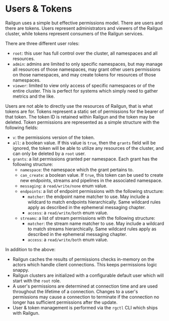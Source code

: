 Users & Tokens
==============
Railgun uses a simple but effective permissions model. There are users and there are tokens. Users represent administrators and viewers of the Railgun cluster, while tokens represent consumers of the Railgun services.

There are three different user roles:
- `root`: this user has full control over the cluster, all namespaces and all resources.
- `admin`: admins are limited to only specific namespaces, but may manage all resources of those namespaces, may grant other users permissions on those namespaces, and may create tokens for resources of those namespaces.
- `viewer`: limited to view only access of specific namespaces or of the entire cluster. This is perfect for systems which simply need to gather metrics and the like.

Users are not able to directly use the resources of Railgun, that is what tokens are for. Tokens represent a static set of permissions for the bearer of that token. The token ID is retained within Railgun and the token may be deleted. Token permissions are represented as a simple structure with the following fields:
- `v`: the permissions version of the token.
- `all`: a boolean value. If this value is `true`, then the `grants` field will be ignored, the token will be able to utilize any resources of the cluster, and can only be deleted by a `root` user.
- `grants`: a list permissions granted per namespace. Each grant has the following structure:
    - `namespace`: the namespace which the grant pertains to.
    - `can_create`: a boolean value. If `true`, this token can be used to create new endpoints, streams and pipelines in the associated namespace.
    - `messaging`: a `read/write/none` enum value.
    - `endpoints`: a list of endpoint permissions with the following structure:
        - `matcher`: the endpoint name matcher to use. May include a wildcard to match endpoints hierarchically. Same wildcard rules apply as described in the ephemeral messaging chapter.
        - `access`: a `read/write/both` enum value.
    - `streams`: a list of stream permissions with the following structure:
        - `matcher`: the stream name matcher to use. May include a wildcard to match streams hierarchically. Same wildcard rules apply as described in the ephemeral messaging chapter.
        - `access`: a `read/write/both` enum value.

In addition to the above:
- Railgun caches the results of permissions checks in-memory on the actors which handle client connections. This keeps permissions logic snappy.
- Railgun clusters are initialized with a configurable default user which will start with the `root` role.
- A user's permissions are determined at connection time and are used throughout the lifetime of a connection. Changes to a user's permissions may cause a connection to terminate if the connection no longer has sufficient permissions after the update.
- User & token management is performed via the `rgctl` CLI which ships with Railgun.
